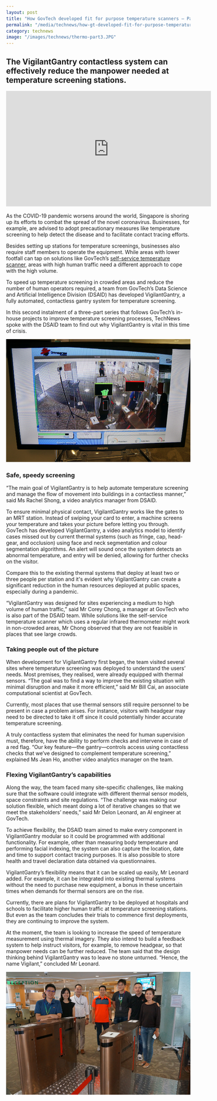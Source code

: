 ```yaml
---
layout: post
title: "How GovTech developed fit for purpose temperature scanners – Part 2"
permalink: "/media/technews/how-gt-developed-fit-for-purpose-temperature-scanners-part-2"
category: technews
image: "/images/technews/thermo-part3.JPG"
---
```


The VigilantGantry contactless system can effectively reduce the manpower needed at temperature screening stations.
---

<div class="bp-youtube">
  <iframe width="560" height="315" src="https://www.youtube.com/embed/4quAADmKs40" frameborder="0" allow="autoplay; encrypted-media" allowfullscreen></iframe>
</div>

As the COVID-19 pandemic worsens around the world, Singapore is shoring up its efforts to combat the spread of the novel coronavirus. Businesses, for example, are advised to adopt precautionary measures like temperature screening to help detect the disease and to facilitate contact tracing efforts.

Besides setting up stations for temperature screenings, businesses also require staff members to operate the equipment. While areas with lower footfall can tap on solutions like GovTech’s [self-service temperature scanner](www.tech.gov.sg/media/technews/how-gt-developed-fit-for-purpose-temperature-scanners-part-2), areas with high human traffic need a different approach to cope with the high volume.

To speed up temperature screening in crowded areas and reduce the number of human operators required, a team from GovTech’s Data Science and Artificial Intelligence Division (DSAID) has developed VigilantGantry, a fully automated, contactless gantry system for temperature screening. 

In this second instalment of a three-part series  that follows GovTech’s in-house projects to improve temperature screening processes, TechNews spoke with the DSAID team to find out why VigilantGantry is vital in this time of crisis.

![VG thermo scanner](/images/technews/thermo-part4.JPG)

### **Safe, speedy screening**

“The main goal of VigilantGantry is to help automate temperature screening and manage the flow of movement into buildings in a contactless manner,” said Ms Rachel Shong, a video analytics manager from DSAID.

To ensure minimal physical contact, VigilantGantry works like the gates to an MRT station. Instead of swiping your card to enter, a machine screens your temperature and takes your picture before letting you through. GovTech has developed VigilantGantry, a video analytics model to identify cases missed out by current thermal systems (such as fringe, cap, head-gear, and occlusion)  using face and neck segmentation and colour segmentation algorithms. An alert will sound once the system detects an abnormal temperature, and entry will be denied, allowing for further checks on the visitor.

Compare this to the existing thermal systems that deploy at least two or three people per station and it's evident why VigilantGantry can create a significant reduction in the human resources deployed at public spaces, especially during a pandemic.

“VigilantGantry was designed for sites experiencing a medium to high volume of human traffic,” said Mr Corey Chong, a manager at GovTech who is also part of the DSAID team. While solutions like the self-service temperature scanner which uses a regular infrared thermometer might work in non-crowded areas, Mr Chong observed that they are not feasible in places that see large crowds. 

### **Taking people out of the picture**

When development for VigilantGantry first began, the team visited several sites where temperature screening was deployed to understand the users’ needs. Most premises, they realised, were already equipped with thermal sensors. “The goal was to find a way to improve the existing situation with minimal disruption and make it more efficient,” said Mr Bill Cai, an associate computational scientist at GovTech.

Currently, most places that use thermal sensors still require personnel to be present in case a problem arises. For instance, visitors with headgear may need to be directed to take it off since it could potentially hinder accurate temperature screening. 

A truly contactless system that eliminates the need for human supervision must, therefore, have the ability to perform checks and intervene in case of a red flag. “Our key feature—the gantry—controls access using contactless checks that we’ve designed to complement temperature screening,” explained Ms Jean Ho, another video analytics manager on the team.

### **Flexing VigilantGantry’s capabilities**

Along the way, the team faced many site-specific challenges, like making sure that the software could integrate with different thermal sensor models, space constraints and site regulations. “The challenge was making our solution flexible, which meant doing a lot of iterative changes so that we meet the stakeholders’ needs,” said Mr Delon Leonard, an AI engineer at GovTech.

To achieve flexibility, the DSAID team aimed to make every component in VigilantGantry modular so it could be programmed with additional functionality. For example, other than measuring body temperature and performing facial indexing, the system can also capture the location, date and time to support contact tracing purposes. It is also possible to store health and travel declaration data obtained via questionnaires.

VigilantGantry’s flexibility means that it can be scaled up easily, Mr Leonard added. For example, it can be integrated into existing thermal systems without the need to purchase new equipment, a bonus in these uncertain times when demands for thermal sensors are on the rise. 

Currently, there are plans for VigilantGantry to be deployed at hospitals and schools to facilitate higher human traffic at temperature  screening stations. But even as the team concludes their trials to commence first deployments, they are continuing to improve the system. 

At the moment, the team is looking to increase the speed of temperature measurement using thermal imagery. They also intend to build a feedback system to help instruct visitors, for example, to remove headgear, so that manpower needs can be further reduced. The team said that the design thinking behind VigilantGantry was to leave no stone unturned. “Hence, the name Vigilant,” concluded Mr Leonard.

![VG thermo scanner](/images/technews/thermo-part5.JPG)
